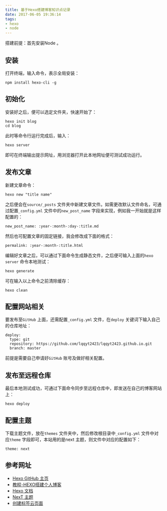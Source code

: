 ```yaml
---
title: 基于Hexo搭建博客知识点记录
date: 2017-06-05 19:36:14
tags:
- hexo
- node
---
```


搭建前提：首先安装Node 。

## 安装

打开终端，输入命令，表示全局安装：

```
npm install hexo-cli -g
```

## 初始化

安装好之后，便可以选定文件夹，快速开始了：

```
hexo init blog
cd blog
```

此时等命令行运行完成后，输入：

```
hexo server
```

即可在终端输出提示网址，用浏览器打开此本地网址便可测试成功运行。

<!-- more -->

## 发布文章

新建文章命令：

```
hexo new "title name"
```

之后便会在`source/_posts` 文件夹中新建文章文件。如需更改默认文件命名，可通过配置`_config.yml` 文件中的`new_post_name` 字段来实现，例如我一开始就是这样配置的：

```
new_post_name: :year-:month-:day-:title.md
```

然后也可配置文章的固定链接，我会修改成下面的格式：

```
permalink: :year-:month-:title.html 
```

编辑好文章之后，可以通过下面命令生成静态文件，之后便可输入上面的`hexo server` 命令本地测试：

```
hexo generate
```

可在输入以上命令之前清除缓存：

```
hexo clean
```

## 配置网站相关

要发布至`GitHub` 上面，还需配置`_config.yml` 文件，在`deploy` 关键词下输入自己的仓库地址：

```
deploy:
  type: git
  repository: https://github.com/lqqyt2423/lqqyt2423.github.io.git
  branch: master
```

前提是需要自己申请好`GitHub` 账号及做好相关配置。

## 发布至远程仓库

最后本地测试成功，可通过下面命令同步至远程仓库中，即发送在自己的博客网站上：

```
hexo deploy
```

## 配置主题

下载主题文件，放在`themes` 文件夹中，然后修改根目录中`_config.yml` 文件中对应`theme` 字段即可，本站用的是next 主题，则文件中对应的配置如下：

```
theme: next
```
## 参考网址

- [Hexo GitHub 主页](https://github.com/hexojs/hexo)
- [教程-HEXO搭建个人博客](http://baixin.io/2015/08/HEXO%E6%90%AD%E5%BB%BA%E4%B8%AA%E4%BA%BA%E5%8D%9A%E5%AE%A2/)
- [Hexo 文档](https://hexo.io/docs/)
- [NexT 主题](http://theme-next.iissnan.com/getting-started.html)
- [创建标签云页面](https://github.com/iissnan/hexo-theme-next/wiki/%E5%88%9B%E5%BB%BA%E6%A0%87%E7%AD%BE%E4%BA%91%E9%A1%B5%E9%9D%A2)
